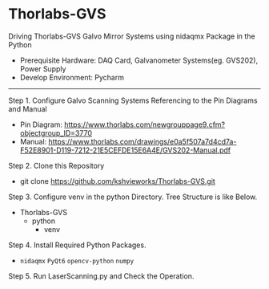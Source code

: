 # Thorlabs-GVS
Driving Thorlabs-GVS Galvo Mirror Systems using nidaqmx Package in the Python
- Prerequisite Hardware: DAQ Card, Galvanometer Systems(eg. GVS202), Power Supply
- Develop Environment: Pycharm
---

Step 1. Configure Galvo Scanning Systems Referencing to the Pin Diagrams and Manual
- Pin Diagram: https://www.thorlabs.com/newgrouppage9.cfm?objectgroup_ID=3770
- Manual: https://www.thorlabs.com/drawings/e0a5f507a7d4cd7a-F52E8901-D119-7212-21E5CEFDE15E6A4E/GVS202-Manual.pdf

Step 2. Clone this Repository
- git clone https://github.com/kshvieworks/Thorlabs-GVS.git

Step 3. Configure venv in the python Directory. Tree Structure is like Below. 
- Thorlabs-GVS
    - python
      - venv

Step 4. Install Required Python Packages.
- ```nidaqmx``` ```PyQt6``` ```opencv-python``` ```numpy```

Step 5. Run LaserScanning.py and Check the Operation.